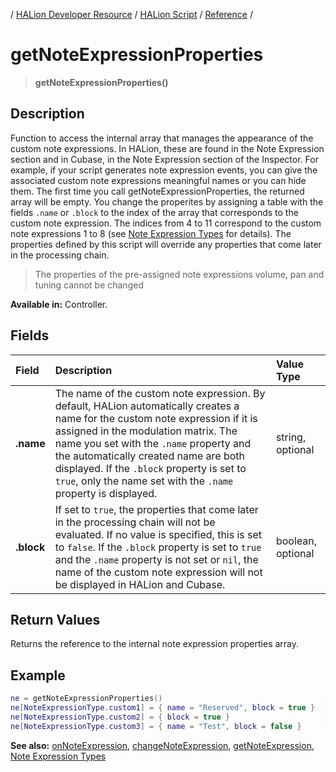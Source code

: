 / [HALion Developer Resource](../..//HALion-Developer-Resource.md) / [HALion Script](./HALion-Script.md) / [Reference](./Reference.md) /

# getNoteExpressionProperties

>**getNoteExpressionProperties()**

## Description

Function to access the internal array that manages the appearance of the custom note expressions. In HALion, these are found in the Note Expression section and in Cubase, in the Note Expression section of the Inspector. For example, if your script generates note expression events, you can give the associated custom note expressions meaningful names or you can hide them. The first time you call getNoteExpressionProperties, the returned array will be empty. You change the properites by assigning a table with the fields ``.name`` or ``.block`` to the index of the array that corresponds to the custom note expression. The indices from 4 to 11 correspond to the custom note expressions 1 to 8 (see [Note Expression Types](./Note-Expression-Types.md) for details). The properties defined by this script will override any properties that come later in the processing chain.

>The properties of the pre-assigned note expressions volume, pan and tuning cannot be changed

**Available in:** Controller.

## Fields

|Field|Description|Value Type|
|:-|:-|:-|
|**.name**|The name of the custom note expression. By default, HALion automatically creates a name for the custom note expression if it is assigned in the modulation matrix. The name you set with the ``.name`` property and the automatically created name are both displayed. If the ``.block`` property is set to ``true``, only the name set with the ``.name`` property is displayed.|string, optional|
|**.block**|If set to ``true``, the properties that come later in the processing chain will not be evaluated. If no value is specified, this is set to ``false``. If the ``.block`` property is set to ``true`` and the ``.name`` property is not set or ``nil``, the name of the custom note expression will not be displayed in HALion and Cubase.|boolean, optional|


## Return Values

Returns the reference to the internal note expression properties array.

## Example

```lua
ne = getNoteExpressionProperties()                                    -- Get the reference to the note expression properties table.
ne[NoteExpressionType.custom1] = { name = "Reserved", block = true }  -- Displays only 'Reserved'.
ne[NoteExpressionType.custom2] = { block = true }                     -- Hides the note expression.
ne[NoteExpressionType.custom3] = { name = "Test", block = false }     -- Displays 'Test' and auto created names.
```

**See also:** [onNoteExpression](./onNoteExpression.md), [changeNoteExpression](./changeNoteExpression.md), [getNoteExpression](./getNoteExpression.md), [Note Expression Types](./Note-Expression-Types.md)